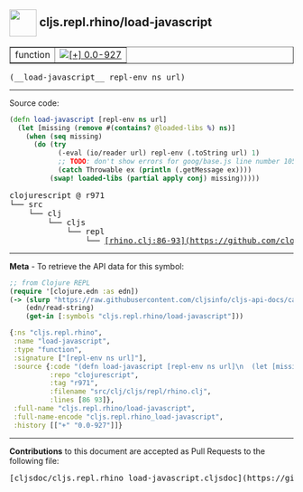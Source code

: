 ## <img width="48px" valign="middle" src="http://i.imgur.com/Hi20huC.png"> cljs.repl.rhino/load-javascript

 <table border="1">
<tr>

<td>function</td>
<td><a href="https://github.com/cljsinfo/cljs-api-docs/tree/0.0-927"><img valign="middle" alt="[+] 0.0-927" src="https://img.shields.io/badge/+-0.0--927-lightgrey.svg"></a> </td>
</tr>
</table>

 <samp>
(__load-javascript__ repl-env ns url)<br>
</samp>

---





Source code:

```clj
(defn load-javascript [repl-env ns url]
  (let [missing (remove #(contains? @loaded-libs %) ns)]
    (when (seq missing)
      (do (try 
            (-eval (io/reader url) repl-env (.toString url) 1)
            ;; TODO: don't show errors for goog/base.js line number 105
            (catch Throwable ex (println (.getMessage ex))))
          (swap! loaded-libs (partial apply conj) missing)))))
```

 <pre>
clojurescript @ r971
└── src
    └── clj
        └── cljs
            └── repl
                └── <ins>[rhino.clj:86-93](https://github.com/clojure/clojurescript/blob/r971/src/clj/cljs/repl/rhino.clj#L86-L93)</ins>
</pre>


---

__Meta__ - To retrieve the API data for this symbol:

```clj
;; from Clojure REPL
(require '[clojure.edn :as edn])
(-> (slurp "https://raw.githubusercontent.com/cljsinfo/cljs-api-docs/catalog/cljs-api.edn")
    (edn/read-string)
    (get-in [:symbols "cljs.repl.rhino/load-javascript"]))
```

```clj
{:ns "cljs.repl.rhino",
 :name "load-javascript",
 :type "function",
 :signature ["[repl-env ns url]"],
 :source {:code "(defn load-javascript [repl-env ns url]\n  (let [missing (remove #(contains? @loaded-libs %) ns)]\n    (when (seq missing)\n      (do (try \n            (-eval (io/reader url) repl-env (.toString url) 1)\n            ;; TODO: don't show errors for goog/base.js line number 105\n            (catch Throwable ex (println (.getMessage ex))))\n          (swap! loaded-libs (partial apply conj) missing)))))",
          :repo "clojurescript",
          :tag "r971",
          :filename "src/clj/cljs/repl/rhino.clj",
          :lines [86 93]},
 :full-name "cljs.repl.rhino/load-javascript",
 :full-name-encode "cljs.repl.rhino_load-javascript",
 :history [["+" "0.0-927"]]}

```

---

__Contributions__ to this document are accepted as Pull Requests to the following file:

 <pre>
[cljsdoc/cljs.repl.rhino_load-javascript.cljsdoc](https://github.com/cljsinfo/cljs-api-docs/blob/master/cljsdoc/cljs.repl.rhino_load-javascript.cljsdoc)
</pre>

